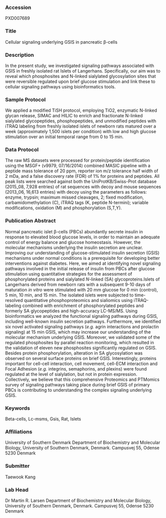 ### Accession
PXD007689

### Title
Cellular signaling underlying GSIS in pancreatic β-cells

### Description
In the present study, we investigated signaling pathways associated with GSIS in freshly isolated rat Islets of Langerhans. Specifically, our aim was to reveal which phosphosites and N-linked sialylated glycosylation sites that were reversible regulated upon brief glucose stimulation and link these to cellular signaling pathways using bioinformatics tools.

### Sample Protocol
We applied a modified TiSH protocol, employing TiO2, enzymatic N-linked glycan release, SIMAC and HILIC to enrich and fractionate N-linked sialylated glycopeptides, phosphopeptides, and unmodified peptides with iTRAQ labeling from freshly isolated islets of newborn rats matured over a week (approximately 1,500 islets per condition) with low and high glucose stimulation over an initial temporal range from 0 to 15 min.

### Data Protocol
The raw MS datasets were processed for protein/peptide identification using the MSGF+ (v9979, 07/16/2014) combined MASIC pipeline with a peptide mass tolerance of 20 ppm, reporter ion m/z tolerance half width of 2 mDa, and a false discovery rate (FDR) of 1% for proteins and peptides. All peak lists were searched against both the UniProtKB/Swiss-Prot database (2015_08, 7,928 entries) of rat sequences with decoy and mouse sequences (2013_06, 16,613 entries) with decoy using the parameters as follows: enzyme, trypsin; maximum missed cleavages, 2; fixed modification, carbamidomethylation (C), iTRAQ tags (K, peptide N-termini); variable modifications, oxidation (M) and phosphorylation (S,T,Y).

### Publication Abstract
Normal pancreatic islet &#x3b2;-cells (PBCs) abundantly secrete insulin in response to elevated blood glucose levels, in order to maintain an adequate control of energy balance and glucose homeostasis. However, the molecular mechanisms underlying the insulin secretion are unclear. Improving our understanding of glucose-stimulated insulin secretion (GSIS) mechanisms under normal conditions is a prerequisite for developing better interventions against diabetes. Here, we aimed at identifying novel signaling pathways involved in the initial release of insulin from PBCs after glucose stimulation using quantitative strategies for the assessment of phosphorylated proteins and sialylated <i>N</i>-linked (SA) glycoproteins.Islets of Langerhans derived from newborn rats with a subsequent 9-10 days of maturation <i>in vitro</i> were stimulated with 20 mm glucose for 0 min (control), 5 min, 10 min, and 15 min. The isolated islets were subjected to time-resolved quantitative phosphoproteomics and sialiomics using iTRAQ-labeling combined with enrichment of phosphorylated peptides and formerly SA glycopeptides and high-accuracy LC-MS/MS. Using bioinformatics we analyzed the functional signaling pathways during GSIS, including well-known insulin secretion pathways. Furthermore, we identified six novel activated signaling pathways (<i>e.g.</i> agrin interactions and prolactin signaling) at 15 min GSIS, which may increase our understanding of the molecular mechanism underlying GSIS. Moreover, we validated some of the regulated phosphosites by parallel reaction monitoring, which resulted in the validation of eleven new phosphosites significantly regulated on GSIS. Besides protein phosphorylation, alteration in SA glycosylation was observed on several surface proteins on brief GSIS. Interestingly, proteins important for cell-cell interaction, cell movement, cell-ECM interaction and Focal Adhesion (<i>e.g.</i> integrins, semaphorins, and plexins) were found regulated at the level of sialylation, but not in protein expression. Collectively, we believe that this comprehensive Proteomics and PTMomics survey of signaling pathways taking place during brief GSIS of primary PBCs is contributing to understanding the complex signaling underlying GSIS.

### Keywords
Beta-cells, Lc-msms, Gsis, Rat, Islets

### Affiliations
University of Southern Denmark
Department of Biochemistry and Molecular Biology, University of Southern Denmark, Denmark. Campusvej 55, Odense 5230 Denmark

### Submitter
Taewook Kang

### Lab Head
Dr Martin R. Larsen
Department of Biochemistry and Molecular Biology, University of Southern Denmark, Denmark. Campusvej 55, Odense 5230 Denmark


